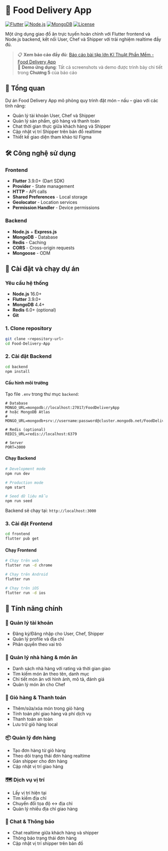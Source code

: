 # 🍔 Food Delivery App

[![Flutter](https://img.shields.io/badge/Flutter-3.9.0+-02569B?style=for-the-badge&logo=flutter&logoColor=white)](https://flutter.dev/)
[![Node.js](https://img.shields.io/badge/Node.js-16.0+-339933?style=for-the-badge&logo=node.js&logoColor=white)](https://nodejs.org/)
[![MongoDB](https://img.shields.io/badge/MongoDB-4.4+-47A248?style=for-the-badge&logo=mongodb&logoColor=white)](https://mongodb.com/)
[![License](https://img.shields.io/badge/License-MIT-green?style=for-the-badge)](LICENSE)

Một ứng dụng giao đồ ăn trực tuyến hoàn chỉnh với Flutter frontend và Node.js backend, kết nối User, Chef và Shipper với trải nghiệm realtime đầy đủ.

> 📋 **Xem báo cáo đầy đủ**: [Báo cáo bài tập lớn Kĩ Thuật Phần Mềm - Food Delivery App](https://docs.google.com/document/d/1UKzzk9Ut9GU6Quh3QzpFtDKEdpyo0j8d/edit)  
> 📱 **Demo ứng dụng**: Tất cả screenshots và demo được trình bày chi tiết trong **Chương 5** của báo cáo

## 📱 Tổng quan

Dự án Food Delivery App mô phỏng quy trình đặt món – nấu – giao với các tính năng:
- Quản lý tài khoản User, Chef và Shipper
- Quản lý sản phẩm, giỏ hàng và thanh toán
- Chat thời gian thực giữa khách hàng và Shipper
- Cập nhật vị trí Shipper trên bản đồ realtime
- Thiết kế giao diện tham khảo từ Figma

## 🛠️ Công nghệ sử dụng

### Frontend
- **Flutter** 3.9.0+ (Dart SDK)
- **Provider** - State management
- **HTTP** - API calls
- **Shared Preferences** - Local storage
- **Geolocator** - Location services
- **Permission Handler** - Device permissions

### Backend
- **Node.js** + **Express.js**
- **MongoDB** - Database
- **Redis** - Caching
- **CORS** - Cross-origin requests
- **Mongoose** - ODM

## 🚀 Cài đặt và chạy dự án

### Yêu cầu hệ thống

- **Node.js** 16.0+ 
- **Flutter** 3.9.0+
- **MongoDB** 4.4+
- **Redis** 6.0+ (optional)
- **Git**

### 1. Clone repository

```bash
git clone <repository-url>
cd Food-Delivery-App
```

### 2. Cài đặt Backend

```bash
cd backend
npm install
```

#### Cấu hình môi trường

Tạo file `.env` trong thư mục `backend`:

```env
# Database
MONGO_URL=mongodb://localhost:27017/FoodDeliveryApp
# hoặc MongoDB Atlas
# MONGO_URL=mongodb+srv://username:password@cluster.mongodb.net/FoodDeliveryApp

# Redis (optional)
REDIS_URL=redis://localhost:6379

# Server
PORT=3000
```

#### Chạy Backend

```bash
# Development mode
npm run dev

# Production mode
npm start

# Seed dữ liệu mẫu
npm run seed
```

Backend sẽ chạy tại: `http://localhost:3000`

### 3. Cài đặt Frontend

```bash
cd frontend
flutter pub get
```

#### Chạy Frontend

```bash
# Chạy trên web
flutter run -d chrome

# Chạy trên Android
flutter run

# Chạy trên iOS
flutter run -d ios
```

## 🎯 Tính năng chính

### 👤 Quản lý tài khoản
- Đăng ký/Đăng nhập cho User, Chef, Shipper
- Quản lý profile và địa chỉ
- Phân quyền theo vai trò

### 🏪 Quản lý nhà hàng & món ăn
- Danh sách nhà hàng với rating và thời gian giao
- Tìm kiếm món ăn theo tên, danh mục
- Chi tiết món ăn với hình ảnh, mô tả, đánh giá
- Quản lý món ăn cho Chef

### 🛒 Giỏ hàng & Thanh toán
- Thêm/sửa/xóa món trong giỏ hàng
- Tính toán phí giao hàng và phí dịch vụ
- Thanh toán an toàn
- Lưu trữ giỏ hàng local

### 📦 Quản lý đơn hàng
- Tạo đơn hàng từ giỏ hàng
- Theo dõi trạng thái đơn hàng realtime
- Gán shipper cho đơn hàng
- Cập nhật vị trí giao hàng

### 🗺️ Dịch vụ vị trí
- Lấy vị trí hiện tại
- Tìm kiếm địa chỉ
- Chuyển đổi tọa độ ↔ địa chỉ
- Quản lý nhiều địa chỉ giao hàng

### 💬 Chat & Thông báo
- Chat realtime giữa khách hàng và shipper
- Thông báo trạng thái đơn hàng
- Cập nhật vị trí shipper trên bản đồ

```

